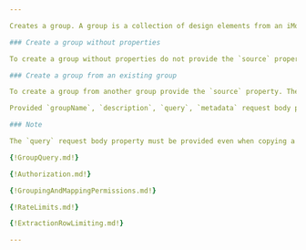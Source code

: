 ```yaml
---

Creates a group. A group is a collection of design elements from an iModel represented by an [ECSQL](https://www.itwinjs.org/learning/ecsql/) query. When used for reporting a group represents a single output data table in a report. There are two ways to create a group.

### Create a group without properties

To create a group without properties do not provide the `source` property.

### Create a group from an existing group

To create a group from another group provide the `source` property. The server will create a new group and copy over all properties from the group referenced by the `source` property. User must have `imodels_read` permissions to the iModel containing the source group. Changing source group or its properties will not change the copies of them.

Provided `groupName`, `description`, `query`, `metadata` request body properties will overwrite the properties on the copied group.

### Note

The `query` request body property must be provided even when copying a group. Provide the source group query in the request when copying a group if you want to keep the same query.

{!GroupQuery.md!}

{!Authorization.md!}

{!GroupingAndMappingPermissions.md!}

{!RateLimits.md!}

{!ExtractionRowLimiting.md!}

---
```

